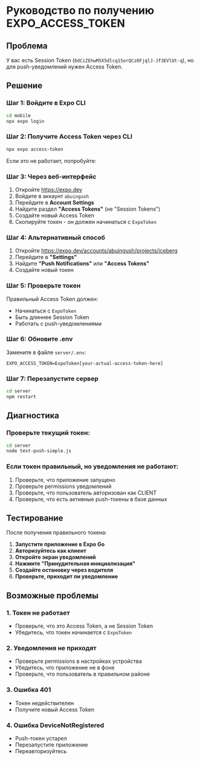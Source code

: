 # Руководство по получению EXPO_ACCESS_TOKEN

## Проблема
У вас есть Session Token (`6dCiZEhwM5X5dlcq15orQCz0FjqlJ-Jf3EVlUt-q`), но для push-уведомлений нужен Access Token.

## Решение

### Шаг 1: Войдите в Expo CLI
```bash
cd mobile
npx expo login
```

### Шаг 2: Получите Access Token через CLI
```bash
npx expo access-token
```

Если это не работает, попробуйте:

### Шаг 3: Через веб-интерфейс
1. Откройте https://expo.dev
2. Войдите в аккаунт `abuingush`
3. Перейдите в **Account Settings**
4. Найдите раздел **"Access Tokens"** (не "Session Tokens")
5. Создайте новый Access Token
6. Скопируйте токен - он должен начинаться с `ExpoToken`

### Шаг 4: Альтернативный способ
1. Откройте https://expo.dev/accounts/abuingush/projects/iceberg
2. Перейдите в **"Settings"**
3. Найдите **"Push Notifications"** или **"Access Tokens"**
4. Создайте новый токен

### Шаг 5: Проверьте токен
Правильный Access Token должен:
- Начинаться с `ExpoToken`
- Быть длиннее Session Token
- Работать с push-уведомлениями

### Шаг 6: Обновите .env
Замените в файле `server/.env`:
```env
EXPO_ACCESS_TOKEN=ExpoToken[your-actual-access-token-here]
```

### Шаг 7: Перезапустите сервер
```bash
cd server
npm restart
```

## Диагностика

### Проверьте текущий токен:
```bash
cd server
node test-push-simple.js
```

### Если токен правильный, но уведомления не работают:
1. Проверьте, что приложение запущено
2. Проверьте permissions уведомлений
3. Проверьте, что пользователь авторизован как CLIENT
4. Проверьте, что есть активные push-токены в базе данных

## Тестирование

После получения правильного токена:

1. **Запустите приложение в Expo Go**
2. **Авторизуйтесь как клиент**
3. **Откройте экран уведомлений**
4. **Нажмите "Принудительная инициализация"**
5. **Создайте остановку через водителя**
6. **Проверьте, приходит ли уведомление**

## Возможные проблемы

### 1. Токен не работает
- Проверьте, что это Access Token, а не Session Token
- Убедитесь, что токен начинается с `ExpoToken`

### 2. Уведомления не приходят
- Проверьте permissions в настройках устройства
- Убедитесь, что приложение не в фоне
- Проверьте, что пользователь в правильном районе

### 3. Ошибка 401
- Токен недействителен
- Получите новый Access Token

### 4. Ошибка DeviceNotRegistered
- Push-токен устарел
- Перезапустите приложение
- Переавторизуйтесь 